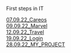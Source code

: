 First steps in IT

[07.09.22_Careos](https://olenasavchuk5.github.io/FE_HTML_CSS/07.09.22_Careos/index.html)
<br>
[09.09.22_Marvel](https://olenasavchuk5.github.io/FE_HTML_CSS/09.09.22_Marvel/index.html)
<br>
[12.09.22_Travel](https://olenasavchuk5.github.io/FE_HTML_CSS/12.09.22_Travel/index.html)
<br>
[19.09.22_Login](https://olenasavchuk5.github.io/FE_HTML_CSS19.09.22_Login/login_form.html)
<br>
[28.09.22_MY_PROJECT](https://olenasavchuk5.github.io/FE_HTML_CSS28.09.22_MY_PROJECT/index.html)

